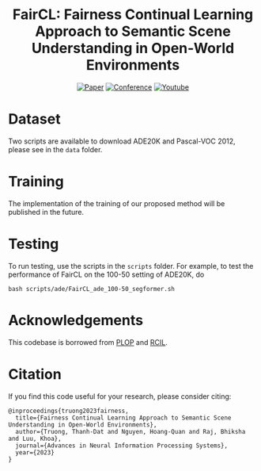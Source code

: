 <div align="center">

# FairCL: Fairness Continual Learning Approach to Semantic Scene Understanding in Open-World Environments

[![Paper](https://img.shields.io/badge/arXiv-2305.15700-brightgreen)](https://arxiv.org/abs/2305.15700)
[![Conference](https://img.shields.io/badge/NeurIPS-2023-blue)](https://arxiv.org/abs/2305.15700)
[![Youtube](https://img.shields.io/badge/Youtube-link-red)](https://www.youtube.com/watch?v=RSw8CJNFk94)

</div>

# Dataset

Two scripts are available to download ADE20K and Pascal-VOC 2012, please see in the `data` folder.

# Training

The implementation of the training of our proposed method will be published in the future.

# Testing

To run testing, use the scripts in the `scripts` folder.
For example, to test the performance of FairCL on the 100-50 setting of ADE20K, do
```
bash scripts/ade/FairCL_ade_100-50_segformer.sh
```

# Acknowledgements
This codebase is borrowed from [PLOP](https://github.com/arthurdouillard/CVPR2021_PLOP) and [RCIL](https://github.com/zhangchbin/RCIL).

# Citation

If you find this code useful for your research, please consider citing:
```
@inproceedings{truong2023fairness,
  title={Fairness Continual Learning Approach to Semantic Scene Understanding in Open-World Environments},
  author={Truong, Thanh-Dat and Nguyen, Hoang-Quan and Raj, Bhiksha and Luu, Khoa},
  journal={Advances in Neural Information Processing Systems},
  year={2023}
}
```
